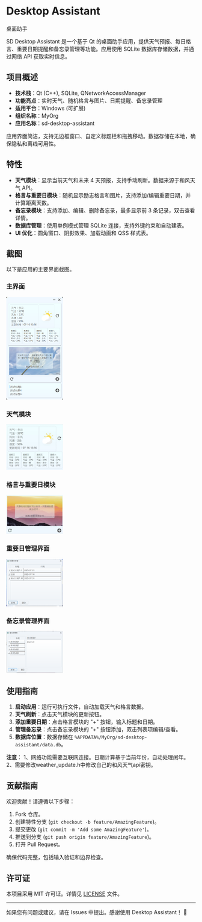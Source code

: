 # Desktop Assistant
桌面助手

SD Desktop Assistant 是一个基于 Qt 的桌面助手应用，提供天气预报、每日格言、重要日期提醒和备忘录管理等功能。应用使用 SQLite 数据库存储数据，并通过网络 API 获取实时信息。

## 项目概述

- **技术栈**：Qt (C++), SQLite, QNetworkAccessManager
- **功能亮点**：实时天气、随机格言与图片、日期提醒、备忘录管理
- **适用平台**：Windows (可扩展)
- **组织名称**：MyOrg
- **应用名称**：sd-desktop-assistant

应用界面简洁，支持无边框窗口、自定义标题栏和拖拽移动。数据存储在本地，确保隐私和离线可用性。

## 特性

- **天气模块**：显示当前天气和未来 4 天预报，支持手动刷新。数据来源于和风天气 API。
- **格言与重要日模块**：随机显示励志格言和图片，支持添加/编辑重要日期，并计算距离天数。
- **备忘录模块**：支持添加、编辑、删除备忘录，最多显示前 3 条记录，双击查看详情。
- **数据库管理**：使用单例模式管理 SQLite 连接，支持外键约束和自动建表。
- **UI 优化**：圆角窗口、阴影效果、加载动画和 QSS 样式表。

## 截图

以下是应用的主要界面截图。

### 主界面
<img src="images/main_interface.png" alt="主界面图片" width="30%">

### 天气模块
<img src="images/weather_module.gif" alt="天气模块图片" width="30%">

### 格言与重要日模块
<img src="images/tips_important_day_module.gif" alt="格言重要日模块图片" width="30%">

### 重要日管理界面
<img src="images/important_day_module.png" alt="备忘录管理界面图片" width="30%">

### 备忘录管理界面
<img src="images/memo_module.png" alt="备忘录管理界面" width="30%">

## 使用指南

1. **启动应用**：运行可执行文件，自动加载天气和格言数据。
2. **天气刷新**：点击天气模块的更新按钮。
3. **添加重要日期**：点击格言模块的 "+" 按钮，输入标题和日期。
4. **管理备忘录**：点击备忘录模块的 "+" 按钮添加，双击列表项编辑/查看。
5. **数据库位置**：数据存储在 `%APPDATA%/MyOrg/sd-desktop-assistant/data.db`。

**注意**：
1、网络功能需要互联网连接。日期计算基于当前年份，自动处理闰年。
2、需要修改weather_update.h中修改自己的和风天气api密钥。

## 贡献指南

欢迎贡献！请遵循以下步骤：
1. Fork 仓库。
2. 创建特性分支 (`git checkout -b feature/AmazingFeature`)。
3. 提交更改 (`git commit -m 'Add some AmazingFeature'`)。
4. 推送到分支 (`git push origin feature/AmazingFeature`)。
5. 打开 Pull Request。

确保代码完整，包括输入验证和边界检查。

## 许可证

本项目采用 MIT 许可证。详情见 [LICENSE](LICENSE) 文件。

---

如果您有问题或建议，请在 Issues 中提出。感谢使用 Desktop Assistant！ 🚀
